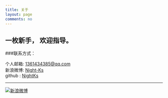 ```yaml
---
title: 关于
layout: page
comments: no
---
```


一枚新手，
欢迎指导。
----

###联系方式：        

个人邮箱: [1361434385@qq.com](mailto:1361434385@qq.com)     
新浪微博: [Night-Ks](http://weibo.com/u/5027640006/home)	    
github : [NightKs](https://github.com/NightKs)        

----


[![新浪微博](http://ww1.sinaimg.cn/large/005ufsPQjw1eyy150kl26j30bg04pq3v.jpg)](http://weibo.com/u/5027640006/home)
